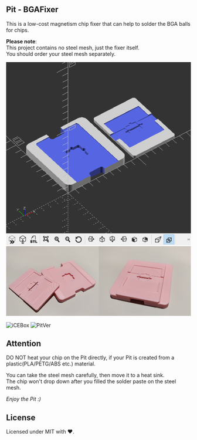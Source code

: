 ## Pit - BGAFixer
This is a low-cost magnetism chip fixer that can help to solder the BGA balls for chips.

**Please note**:  
This project contains no steel mesh, just the fixer itself.  
You should order your steel mesh separately.

![overview](res/pit-overview.png)
![overview](res/pit-image.png)

![iCEBox](https://img.shields.io/static/v1?label=OpenSCAD&message=2021.01&colorA=f9d72c&colorB=green&style=plastic)
![PitVer](https://img.shields.io/static/v1?label=Pit-BGAFixer&message=1.0&color=green&style=plastic)

## Attention
DO NOT heat your chip on the Pit directly, if your Pit is created from a plastic(PLA/PETG/ABS etc.) material.

You can take the steel mesh carefully, then move it to a heat sink.  
The chip won't drop down after you filled the solder paste on the steel mesh.

_Enjoy the Pit :)_

## License
Licensed under MIT with ❤.
